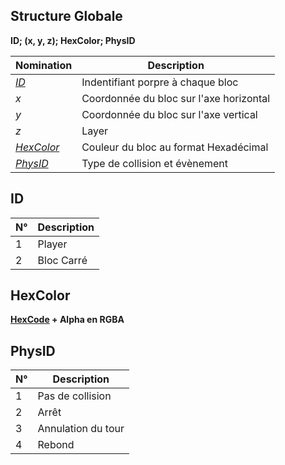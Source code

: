 ## Structure Globale
**ID; (x, y, z); HexColor; PhysID**

Nomination | Description
------------ | -------------
[*ID*](#id) | Indentifiant porpre à chaque bloc
*x* | Coordonnée du bloc sur l'axe horizontal
*y* | Coordonnée du bloc sur l'axe vertical
*z* | Layer
[*HexColor*](#hexcolor) | Couleur du bloc au format Hexadécimal
[*PhysID*](#physid) | Type de collision et évènement

## ID
N° | Description
------------ | -------------
1 | Player
2 | Bloc Carré

## HexColor
**[HexCode](https://html-color-codes.info/Codes-couleur-HTML/) + Alpha en RGBA**

## PhysID
N° | Description
------------ | -------------
1 | Pas de collision
2 | Arrêt
3 | Annulation du tour
4 | Rebond
